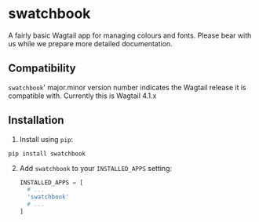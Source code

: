 swatchbook
==========

A fairly basic Wagtail app for managing colours and fonts. Please bear with us while we prepare more detailed documentation.

Compatibility
-------------

`swatchbook`' major.minor version number indicates the Wagtail release it is compatible with. Currently this is Wagtail 4.1.x

Installation
------------

1. Install using `pip`:
  ```shell
  pip install swatchbook
  ```
2. Add
   `swatchbook` to your `INSTALLED_APPS` setting:
   ```python
   INSTALLED_APPS = [
     # ...
     'swatchbook'
     # ...
   ]
   ```
